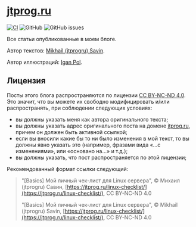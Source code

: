 # [jtprog.ru](https://jtprog.ru)

[![CI](https://github.com/jtprogru/jtprog.ru/actions/workflows/main.yml/badge.svg)](https://github.com/jtprogru/jtprog.ru/actions/workflows/main.yml)
![GitHub](https://img.shields.io/github/license/jtprogru/jtprog.ru)
![GitHub issues](https://img.shields.io/github/issues/jtprogru/jtprog.ru?style=plastic)

Все статьи опубликованные в моем блоге.

Автор текстов: [Mikhail (jtprogru) Savin](https://savinmi.ru).

Автор иллюстраций: [Igan Pol](https://www.behance.net/iganpol).

## Лицензия

Посты этого блога распространяются по лицензии [CC BY-NC-ND 4.0](https://creativecommons.org/licenses/by-nc-nd/4.0/). Это значит, что вы можете их свободно модифицировать и/или распространять, при соблюдении следующих условиях:

- вы должны указать меня как автора оригинального текста;
- вы должны указать адрес оригинального поста на домене [jtprog.ru](https://jtprog.ru), причем он должен быть активной ссылкой;
- если вы вносили какие бы то ни было изменения в мой текст, то вы должны явно указать это (например, фразами вида «…с изменениями», или «основано на…» и т.д.);
- вы должны указать, что пост распространяется по этой лицензии;

Рекомендованный формат ссылки следующий:

> "[Basics] Мой личный чек-лист для Linux сервера", &copy; Михаил (jtprogru) Савин, [https://jtprog.ru/linux-checklist/](https://jtprog.ru/linux-checklist/), CC BY-NC-ND 4.0
>
> "[Basics] Мой личный чек-лист для Linux сервера", &copy; Mikhail (jtprogru) Savin, [https://jtprog.ru/linux-checklist/](https://jtprog.ru/linux-checklist/), CC BY-NC-ND 4.0

